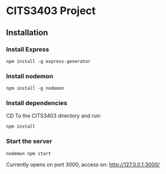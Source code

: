 # CITS3403 Project

## Installation

### Install Express
```
npm install -g express-generator
```

### Install nodemon
```
npm install -g nodemon
```

### Install dependencies
CD To the CITS3403 directory and run:
```
npm install
```

### Start the server
```
nodemon npm start
```

Currently opens on port 3000, access on:
http://127.0.0.1:3000/